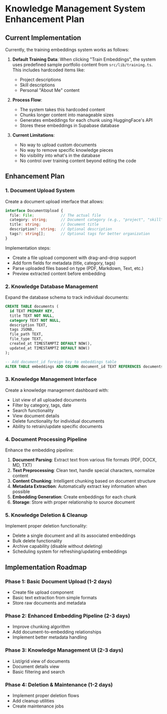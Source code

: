 # Knowledge Management System Enhancement Plan

## Current Implementation

Currently, the training embeddings system works as follows:

1. **Default Training Data**: When clicking "Train Embeddings", the system uses predefined sample portfolio content from `src/lib/training.ts`. This includes hardcoded items like:
   - Project descriptions
   - Skill descriptions
   - Personal "About Me" content

2. **Process Flow**:
   - The system takes this hardcoded content
   - Chunks longer content into manageable sizes
   - Generates embeddings for each chunk using HuggingFace's API
   - Stores these embeddings in Supabase database

3. **Current Limitations**:
   - No way to upload custom documents
   - No way to remove specific knowledge pieces
   - No visibility into what's in the database
   - No control over training content beyond editing the code

## Enhancement Plan

### 1. Document Upload System

Create a document upload interface that allows:

```typescript
interface DocumentUpload {
  file: File;            // The actual file
  category: string;      // Document category (e.g., "project", "skill")
  title: string;         // Document title
  description?: string;  // Optional description
  tags?: string[];       // Optional tags for better organization
}
```

Implementation steps:
- Create a file upload component with drag-and-drop support
- Add form fields for metadata (title, category, tags)
- Parse uploaded files based on type (PDF, Markdown, Text, etc.)
- Preview extracted content before embedding

### 2. Knowledge Database Management

Expand the database schema to track individual documents:

```sql
CREATE TABLE documents (
  id TEXT PRIMARY KEY,
  title TEXT NOT NULL,
  category TEXT NOT NULL,
  description TEXT,
  tags JSONB,
  file_path TEXT,
  file_type TEXT,
  created_at TIMESTAMPTZ DEFAULT NOW(),
  updated_at TIMESTAMPTZ DEFAULT NOW()
);

-- Add document_id foreign key to embeddings table
ALTER TABLE embeddings ADD COLUMN document_id TEXT REFERENCES documents(id);
```

### 3. Knowledge Management Interface

Create a knowledge management dashboard with:
- List view of all uploaded documents
- Filter by category, tags, date
- Search functionality
- View document details
- Delete functionality for individual documents
- Ability to retrain/update specific documents

### 4. Document Processing Pipeline

Enhance the embedding pipeline:
1. **Document Parsing**: Extract text from various file formats (PDF, DOCX, MD, TXT)
2. **Text Preprocessing**: Clean text, handle special characters, normalize content
3. **Content Chunking**: Intelligent chunking based on document structure
4. **Metadata Extraction**: Automatically extract key information when possible
5. **Embedding Generation**: Create embeddings for each chunk
6. **Storage**: Store with proper relationship to source document

### 5. Knowledge Deletion & Cleanup

Implement proper deletion functionality:
- Delete a single document and all its associated embeddings
- Bulk delete functionality
- Archive capability (disable without deleting)
- Scheduling system for refreshing/updating embeddings

## Implementation Roadmap

### Phase 1: Basic Document Upload (1-2 days)
- Create file upload component
- Basic text extraction from simple formats
- Store raw documents and metadata

### Phase 2: Enhanced Embedding Pipeline (2-3 days)
- Improve chunking algorithm
- Add document-to-embedding relationships
- Implement better metadata handling

### Phase 3: Knowledge Management UI (2-3 days)
- List/grid view of documents
- Document details view
- Basic filtering and search

### Phase 4: Deletion & Maintenance (1-2 days)
- Implement proper deletion flows
- Add cleanup utilities
- Create maintenance jobs
